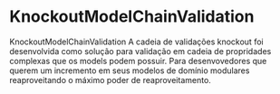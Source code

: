 # KnockoutModelChainValidation
KnockoutModelChainValidation
A cadeia de validações knockout foi desenvolvida como solução para validação em cadeia de propridades complexas que os models podem possuir. 
Para desenvovedores que querem um incremento em seus modelos de domínio modulares reaproveitando o máximo poder de reaproveitamento.
